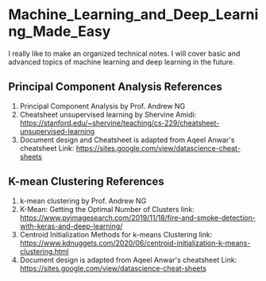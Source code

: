 # Machine_Learning_and_Deep_Learning_Made_Easy
I really like to make an organized technical notes. I will cover basic and advanced topics of machine learning and deep learning in the future.

## Principal Component Analysis References
1.  Principal Component Analysis by Prof. Andrew NG
2.	Cheatsheet unsupervised learning by Shervine Amidi: https://stanford.edu/~shervine/teaching/cs-229/cheatsheet-unsupervised-learning
3.	Document design and Cheatsheet is adapted from Aqeel Anwar's cheatsheet Link: https://sites.google.com/view/datascience-cheat-sheets 

## K-mean Clustering References
1.  k-mean clustering by Prof. Andrew NG
2.	K-Mean: Getting the Optimal Number of Clusters link: https://www.pyimagesearch.com/2019/11/18/fire-and-smoke-detection-with-keras-and-deep-learning/
3.	Centroid Initialization Methods for k-means Clustering link: https://www.kdnuggets.com/2020/06/centroid-initialization-k-means-clustering.html
4.	Document design is adapted from Aqeel Anwar's cheatsheet Link: https://sites.google.com/view/datascience-cheat-sheets 
